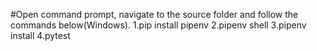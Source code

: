 #Open command prompt, navigate to the source folder and follow the commands below(Windows).
1.pip install pipenv
2.pipenv shell
3.pipenv install
4.pytest
